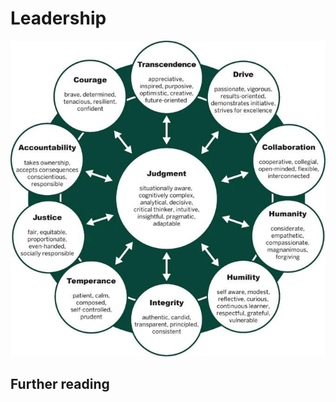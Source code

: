 # Leadership

![Depiction of the core values of leadership](./img/leadership_values.jpg)



## Further reading

